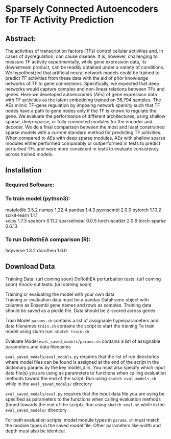 # Sparsely Connected Autoencoders for TF Activity Prediction

## Abstract:
The activities of transcription factors (TFs) control cellular activities and, in cases of
dysregulation, can cause disease. It is, however, challenging to measure TF activity experimentally, while gene expression data, 
its downstream product, can be readily obtained under a variety of conditions. We hypothesized that artificial neural network models could
be trained to predict TF activities from these data with the aid of prior knowledge networks
of TF to gene connections. Specifically, we expected that deep networks would capture
complex and non-linear relations between TFs and genes. Here we developed autoencoders
(AEs) of gene expression data with TF activities as the latent embedding trained on 36,794
samples. The AEs mimic TF-gene regulation by imposing network sparsity such that TF
nodes have a path to gene nodes only if the TF is known to regulate the gene. We evaluate
the performance of different architectures, using shallow sparse, deep-sparse, or fully connected modules for the encoder and decoder. 
We do a final comparison between the most and least constrained sparse models with a current standard method for predicting TF activities.
When compared to AEs with deep sparse modules, AEs with shallow sparse modules either
performed comparably or outperformed in tests to predict perturbed TFs and were more
consistent in tests to evaluate consistency across trained models.

## Installation
### Required Software:
### To train model (python3):
matplotlib            	3.5.2
numpy                 	1.22.4
pandas                	1.4.3
pyensembl             	2.0.0
pytorch               	1.10.2
scikit-learn          	1.1.1                	
scipy                 	1.7.3
seaborn               	0.11.2
sparselinear          	0.0.5
torch-scatter         	2.0.9
torch-sparse          	0.6.13
### To run DoRothEA comparison (R):
tidyverse   1.3.2
dorothea   1.6.0

## Download Data
Training Data: (url coming soon)
DoRothEA perturbation tests: (url coming soon)
Knock-out tests: (url coming soon)

Training or evaluating the model with your own data 	
Training or evaluation data must be a pandas DataFrame object with columns as Ensembl gene names and rows as samples. Training data should be saved as a pickle file. Data should be z-scored across genes. 

Train Model
`params.sh` contains a list of assignable hyperparameters and data filenames
`train.sh` contains the script to start the training
To train model using slurm run: `sbatch train.sh`

Evaluate Model
`eval_saved_models/params.sh` contains a list of assignable parameters and data filenames

`eval_saved_models/eval_models.py` requires that the list of run directories where model files can be found is assigned at the end of the script in the dictionary params by the key model_dirs. You must also specify which input data file(s) you are using as parameters to functions when calling evaluation methods toward the end of the script. Run using `sbatch eval_models.sh` while in the `eval_saved_models/` directory

`eval_saved_models/eval.py` requires that the input data file you are using be specified as parameters to the functions when calling evaluation methods (found towards the end of the script). Run using `sbatch eval.sh` while in the `eval_saved_models/` directory.

For both evaluation scripts: model module types in `params.sh` must match the module types in the saved model file. Other parameters like width and depth must also be identical. 

